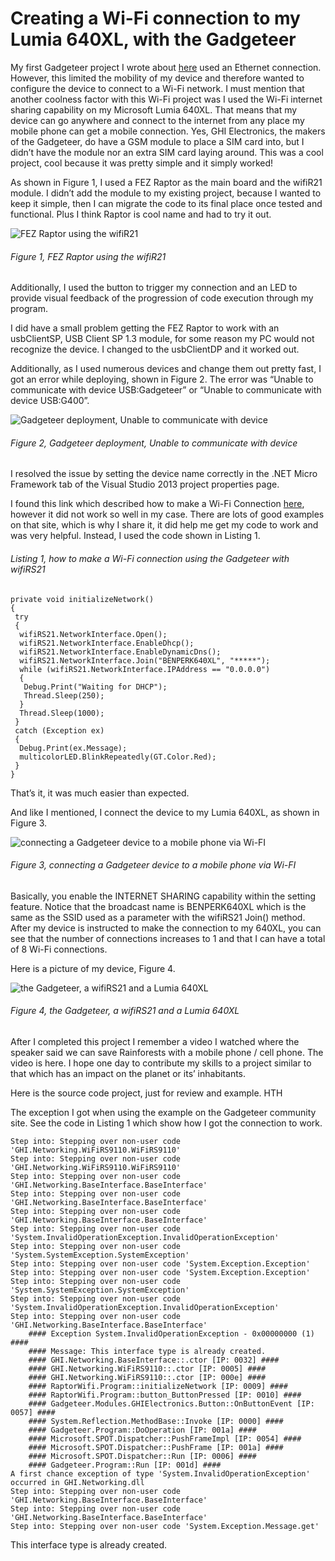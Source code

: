 # Creating a Wi-Fi connection to my Lumia 640XL, with the Gadgeteer

My first Gadgeteer project I wrote about [here][LINK1] used an Ethernet connection.  However, this limited the mobility of my device and therefore wanted to configure the device to connect to a Wi-Fi network.  I must mention that another coolness factor with this Wi-Fi project was I used the Wi-Fi internet sharing capability on my Microsoft Lumia 640XL.  That means that my device can go anywhere and connect to the internet from any place my mobile phone can get a mobile connection.  Yes, GHI Electronics, the makers of the Gadgeteer, do have a GSM module to place a SIM card into, but I didn’t have the module nor an extra SIM card laying around.  This was a cool project, cool because it was pretty simple and it simply worked!

As shown in Figure 1, I used a FEZ Raptor as the main board and the wifiR21 module.  I didn’t add the module to my existing project, because I wanted to keep it simple, then I can migrate the code to its final place once tested and functional.  Plus I think Raptor is cool name and had to try it out.

![FEZ Raptor using the wifiR21][FIGURE1]
###### Figure 1, FEZ Raptor using the wifiR21

Additionally, I used the button to trigger my connection and an LED to provide visual feedback of the progression of code execution through my program.

I did have a small problem getting the FEZ Raptor to work with an usbClientSP, USB Client SP 1.3 module, for some reason my PC would not recognize the device.  I changed to the usbClientDP and it worked out.

Additionally, as I used numerous devices and change them out pretty fast, I got an error while deploying, shown in Figure 2.  The error was “Unable to communicate with device USB:Gadgeteer” or “Unable to communicate with device USB:G400”.

![Gadgeteer deployment, Unable to communicate with device][FIGURE2]
###### Figure 2, Gadgeteer deployment, Unable to communicate with device

I resolved the issue by setting the device name correctly in the .NET Micro Framework tab of the Visual Studio 2013 project properties page.

I found this link which described how to make a Wi-Fi Connection [here][LINK2], however it did not work so well in my case.  There are lots of good examples on that site, which is why I share it, it did help me get my code to work and was very helpful.  Instead, I used the code shown in Listing 1.

###### Listing 1, how to make a Wi-Fi connection using the Gadgeteer with wifiRS21

```
private void initializeNetwork()         
{
 try             
 { 
  wifiRS21.NetworkInterface.Open();                 
  wifiRS21.NetworkInterface.EnableDhcp();                 
  wifiRS21.NetworkInterface.EnableDynamicDns();                 
  wifiRS21.NetworkInterface.Join("BENPERK640XL", "*****");              
  while (wifiRS21.NetworkInterface.IPAddress == "0.0.0.0")   
  {                  
   Debug.Print("Waiting for DHCP");         
   Thread.Sleep(250);
  }
  Thread.Sleep(1000);
 }
 catch (Exception ex)             
 {
  Debug.Print(ex.Message);                 
  multicolorLED.BlinkRepeatedly(GT.Color.Red);
 }
}
```

That’s it, it was much easier than expected.

And like I mentioned, I connect the device to my Lumia 640XL, as shown in Figure 3.

![connecting a Gadgeteer device to a mobile phone via Wi-FI][FIGURE3]
###### Figure 3, connecting a Gadgeteer device to a mobile phone via Wi-FI

Basically, you enable the INTERNET SHARING capability within the setting feature.  Notice that the broadcast name is BENPERK640XL which is the same as the SSID used as a parameter with the wifiRS21 Join() method.  After my device is instructed to make the connection to my 640XL, you can see that the number of connections increases to 1 and that I can have a total of 8 Wi-Fi connections.

Here is a picture of my device, Figure 4.

![the Gadgeteer, a wifiRS21 and a Lumia 640XL][FIGURE4]
###### Figure 4, the Gadgeteer, a wifiRS21 and a Lumia 640XL

After I completed this project I remember a video I watched where the speaker said we can save Rainforests with a mobile phone / cell phone.  The video is here.  I hope one day to contribute my skills to a project similar to that which has an impact on the planet or its’ inhabitants.

Here is the source code project, just for review and example.  HTH

The exception I got when using the example on the Gadgeteer community site.  See the code in Listing 1 which show how I got the connection to work.

```
Step into: Stepping over non-user code 'GHI.Networking.WiFiRS9110.WiFiRS9110'
Step into: Stepping over non-user code 'GHI.Networking.WiFiRS9110.WiFiRS9110'
Step into: Stepping over non-user code 'GHI.Networking.BaseInterface.BaseInterface'
Step into: Stepping over non-user code 'GHI.Networking.BaseInterface.BaseInterface'
Step into: Stepping over non-user code 'GHI.Networking.BaseInterface.BaseInterface'
Step into: Stepping over non-user code 'System.InvalidOperationException.InvalidOperationException'
Step into: Stepping over non-user code 'System.SystemException.SystemException'
Step into: Stepping over non-user code 'System.Exception.Exception'
Step into: Stepping over non-user code 'System.Exception.Exception'
Step into: Stepping over non-user code 'System.SystemException.SystemException'
Step into: Stepping over non-user code 'System.InvalidOperationException.InvalidOperationException'
Step into: Stepping over non-user code 'GHI.Networking.BaseInterface.BaseInterface'
    #### Exception System.InvalidOperationException - 0x00000000 (1) ####
    #### Message: This interface type is already created.
    #### GHI.Networking.BaseInterface::.ctor [IP: 0032] ####
    #### GHI.Networking.WiFiRS9110::.ctor [IP: 0005] ####
    #### GHI.Networking.WiFiRS9110::.ctor [IP: 000e] ####
    #### RaptorWifi.Program::initializeNetwork [IP: 0009] ####
    #### RaptorWifi.Program::button_ButtonPressed [IP: 0010] ####
    #### Gadgeteer.Modules.GHIElectronics.Button::OnButtonEvent [IP: 0057] ####
    #### System.Reflection.MethodBase::Invoke [IP: 0000] ####
    #### Gadgeteer.Program::DoOperation [IP: 001a] ####
    #### Microsoft.SPOT.Dispatcher::PushFrameImpl [IP: 0054] ####
    #### Microsoft.SPOT.Dispatcher::PushFrame [IP: 001a] ####
    #### Microsoft.SPOT.Dispatcher::Run [IP: 0006] ####
    #### Gadgeteer.Program::Run [IP: 001d] ####
A first chance exception of type 'System.InvalidOperationException' occurred in GHI.Networking.dll
Step into: Stepping over non-user code 'GHI.Networking.BaseInterface.BaseInterface'
Step into: Stepping over non-user code 'GHI.Networking.BaseInterface.BaseInterface'
Step into: Stepping over non-user code 'System.Exception.Message.get'
```

This interface type is already created.

[FIGURE1]: ../images/2015/msdn-0512.png "Figure 1, FEZ Raptor using the wifiR21"
[FIGURE2]: ../images/2015/msdn-0513.png "Figure 2, Gadgeteer deployment, Unable to communicate with device"
[FIGURE3]: ../images/2015/msdn-0514.png "Figure 3, connecting a Gadgeteer device to a mobile phone via Wi-FI"
[FIGURE4]: ../images/2015/msdn-0515.png "Figure 4, the Gadgeteer, a wifiRS21 and a Lumia 640XL"

[LINK1]: ../2014/2014-12-upload-an-image-to-an-azure-blob-container-using-the-gadgeteer-part-1.md
[LINK2]: https://www.ghielectronics.com/docs/30/networking
